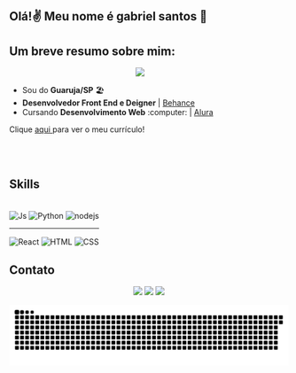 ## Olá!:v: Meu nome é gabriel santos :wave:
## Um breve resumo sobre mim:

<img align="right" width="276" src="https://i.gifer.com/5eKX.gif" />
<br>

<div>
   <ul>
    <li>Sou do <strong>Guaruja/SP</strong> 🏖️
      <li><strong>Desenvolvedor Front End e Deigner</strong> | <a href="https://www.behance.net/gabrielsilva398">Behance</a></li>   
      <li>Cursando <strong>Desenvolvimento Web</strong> :computer: | <a href="https://www.alura.com.br/escola-programacao">Alura</a>
   </ul>
   <p>Clique 
      <a href=""           target="_blank">
         aqui
      </a>
      para ver o meu currículo!
   </p>
</div>
 
 <br><br>
 
## Skills
 
<div align="center" style="display: inline-block"><br>  
 <img align="center" alt="Js" height="30" width="100" src="https://img.shields.io/badge/JavaScript-F7DF1E?style=for-the-badge&logo=javascript&logoColor=black">
   <img align="center" alt="Python" height="30" width="100" src="https://img.shields.io/badge/Python-FFD43B?style=for-the-badge&logo=python&logoColor=blue">
 <img align="center" alt="nodejs" height="30" width="100" src="https://img.shields.io/badge/Node.js-43853D?style=for-the-badge&logo=node.js&logoColor=white">
   <hr>
 <img align="center" alt="React" height="30" width="100" src="https://img.shields.io/badge/React-20232A?style=for-the-badge&logo=react&logoColor=61DAFB">
 <img align="center" alt="HTML" height="30" width="100" src="https://img.shields.io/badge/HTML5-E34F26?style=for-the-badge&logo=html5&logoColor=white">
 <img align="center" alt="CSS" height="30" width="100" src="https://img.shields.io/badge/CSS3-1572B6?style=for-the-badge&logo=css3&logoColor=white">
 </div>
  
  ## Contato
 
<div align="center"> 
  <a href="gabriel.gs605@gmail.com"><img src="https://img.shields.io/badge/Gmail-D14836?style=for-the-badge&logo=gmail&logoColor=white"/></a>
  <a href="https://www.linkedin.com/in/gabriel-santos-ss/"><img src="https://img.shields.io/badge/LinkedIn-0077B5?style=for-the-badge&logo=linkedin&logoColor=white"/></a> 
   <a href="https://www.instagram.com/gabriel.santos.ss/"><img src="https://img.shields.io/badge/Instagram-E4405F?style=for-the-badge&logo=instagram&logoColor=white"/></a> 
 </div>
 
 <p align="center"> 

  ![Snake animation](https://github.com/gabs111/gabs111/blob/output/github-contribution-grid-snake.svg)
 </p>

